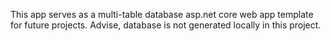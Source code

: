 This app serves as a multi-table database asp.net core web app template for future projects. Advise, database is not generated locally in this project.
